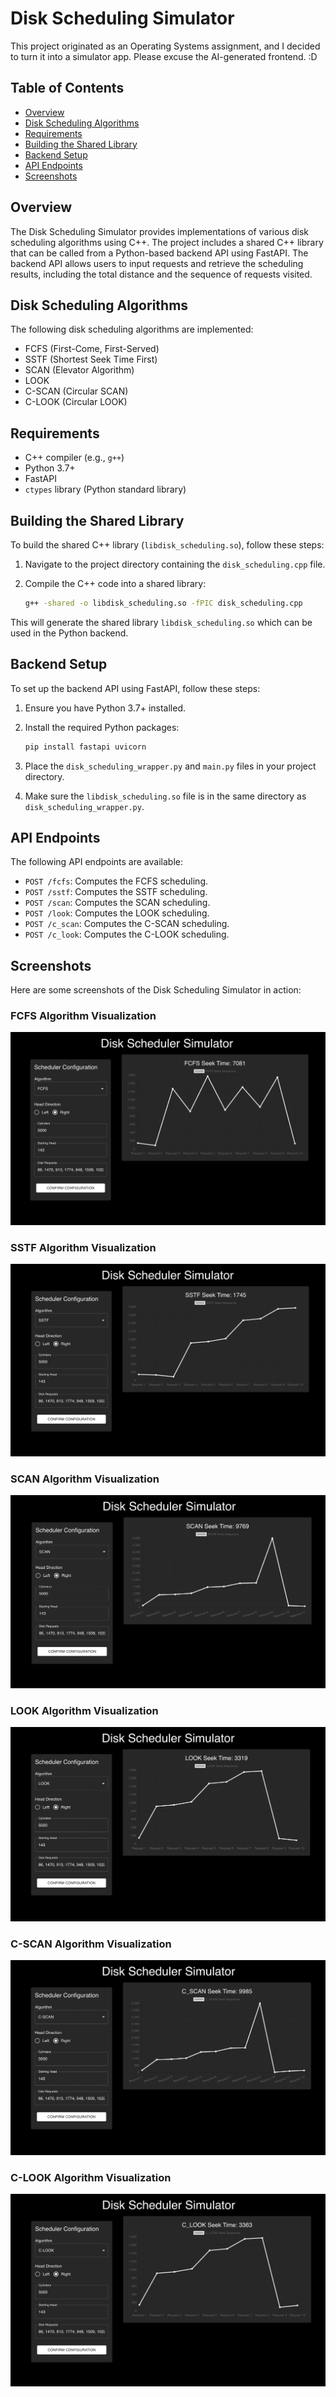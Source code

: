 # Disk Scheduling Simulator

This project originated as an Operating Systems assignment, and I decided to turn it into a simulator app. Please excuse the AI-generated frontend. :D

## Table of Contents

- [Overview](#overview)
- [Disk Scheduling Algorithms](#disk-scheduling-algorithms)
- [Requirements](#requirements)
- [Building the Shared Library](#building-the-shared-library)
- [Backend Setup](#backend-setup)
- [API Endpoints](#api-endpoints)
- [Screenshots](#screenshots)
## Overview

The Disk Scheduling Simulator provides implementations of various disk scheduling algorithms using C++. The project includes a shared C++ library that can be called from a Python-based backend API using FastAPI. The backend API allows users to input requests and retrieve the scheduling results, including the total distance and the sequence of requests visited.

## Disk Scheduling Algorithms

The following disk scheduling algorithms are implemented:

- FCFS (First-Come, First-Served)
- SSTF (Shortest Seek Time First)
- SCAN (Elevator Algorithm)
- LOOK
- C-SCAN (Circular SCAN)
- C-LOOK (Circular LOOK)

## Requirements

- C++ compiler (e.g., `g++`)
- Python 3.7+
- FastAPI
- `ctypes` library (Python standard library)

## Building the Shared Library

To build the shared C++ library (`libdisk_scheduling.so`), follow these steps:

1. Navigate to the project directory containing the `disk_scheduling.cpp` file.
2. Compile the C++ code into a shared library:

    ```sh
    g++ -shared -o libdisk_scheduling.so -fPIC disk_scheduling.cpp
    ```

This will generate the shared library `libdisk_scheduling.so` which can be used in the Python backend.

## Backend Setup

To set up the backend API using FastAPI, follow these steps:

1. Ensure you have Python 3.7+ installed.
2. Install the required Python packages:

    ```sh
    pip install fastapi uvicorn
    ```

3. Place the `disk_scheduling_wrapper.py` and `main.py` files in your project directory.
4. Make sure the `libdisk_scheduling.so` file is in the same directory as `disk_scheduling_wrapper.py`.

## API Endpoints

The following API endpoints are available:

- `POST /fcfs`: Computes the FCFS scheduling.
- `POST /sstf`: Computes the SSTF scheduling.
- `POST /scan`: Computes the SCAN scheduling.
- `POST /look`: Computes the LOOK scheduling.
- `POST /c_scan`: Computes the C-SCAN scheduling.
- `POST /c_look`: Computes the C-LOOK scheduling.

## Screenshots

Here are some screenshots of the Disk Scheduling Simulator in action:


### FCFS Algorithm Visualization
![FCFS Visualization](screenshots/fcfs.png)

### SSTF Algorithm Visualization
![SSTF Visualization](screenshots/sstf.png)

### SCAN Algorithm Visualization
![SCAN Visualization](screenshots/scan.png)

### LOOK Algorithm Visualization
![LOOK Visualization](screenshots/look.png)

### C-SCAN Algorithm Visualization
![C-SCAN Visualization](screenshots/c_scan.png)

### C-LOOK Algorithm Visualization
![C-LOOK Visualization](screenshots/c_look.png)
